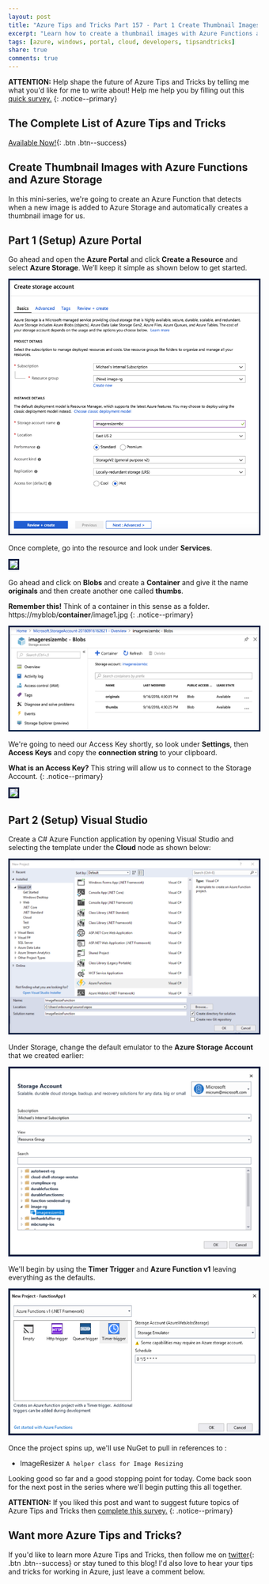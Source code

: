 ```yaml
---
layout: post
title: "Azure Tips and Tricks Part 157 - Part 1 Create Thumbnail Images with Azure Functions and Azure Storage"
excerpt: "Learn how to create a thumbnail images with Azure Functions and Azure Storage"
tags: [azure, windows, portal, cloud, developers, tipsandtricks]
share: true
comments: true
---
```

 
**ATTENTION:** Help shape the future of Azure Tips and Tricks by telling me what you'd like for me to write about! Help me help you by filling out this [quick survey.](http://survey.azuredev.tips)
{: .notice--primary}
 
## The Complete List of Azure Tips and Tricks
 
[Available Now!](https://michaelcrump.net/azure-tips-and-tricks-complete-list/){: .btn .btn--success}
 
## Create Thumbnail Images with Azure Functions and Azure Storage 

In this mini-series, we're going to create an Azure Function that detects when a new image is added to Azure Storage and automatically creates a thumbnail image for us.

## Part 1 (Setup) Azure Portal
 
Go ahead and open the **Azure Portal** and click **Create a Resource** and select **Azure Storage**. We’ll keep it simple as shown below to get started.
 
<img style="border:3px solid #021a40" src="/files/imageresizer1.png">

Once complete, go into the resource and look under **Services**. 

<img style="border:3px solid #021a40" src="/files/storageacct2.png">

Go ahead and click on **Blobs** and create a **Container** and give it the name **originals** and then create another one called **thumbs**.

**Remember this!** Think of a container in this sense as a folder. https://myblob/**container**/image1.jpg
{: .notice--primary}

<img style="border:3px solid #021a40" src="/files/imageresizer2.png">

We're going to need our Access Key shortly, so look under **Settings**, then **Access Keys** and copy the **connection string** to your clipboard.

**What is an Access Key?** This string will allow us to connect to the Storage Account.
{: .notice--primary}

<img style="border:3px solid #021a40" src="/files/storagethroughcsharp1.png">

## Part 2 (Setup) Visual Studio

Create a C# Azure Function application by opening Visual Studio and selecting the template under the **Cloud** node as shown below:

<img style="border:3px solid #021a40" src="/files/imageresizer3.png">

Under Storage, change the default emulator to the **Azure Storage Account** that we created earlier:

<img style="border:3px solid #021a40" src="/files/imageresizer4.png">

We'll begin by using the **Timer Trigger** and **Azure Function v1** leaving everything as the defaults. 

<img style="border:3px solid #021a40" src="/files/imageresizer5.png">

Once the project spins up, we'll use NuGet to pull in references to :

* ImageResizer `A helper class for Image Resizing`

Looking good so far and a good stopping point for today. Come back soon for the next post in the series where we'll begin putting this all together. 

**ATTENTION:** If you liked this post and want to suggest future topics of Azure Tips and Tricks then [complete this survey.](http://survey.azuredev.tips)
{: .notice--primary}
 
## Want more Azure Tips and Tricks?
 
If you'd like to learn more Azure Tips and Tricks, then follow me on [twitter](http://twitter.com/mbcrump){: .btn .btn--success} or stay tuned to this blog! I'd also love to hear your tips and tricks for working in Azure, just leave a comment below.